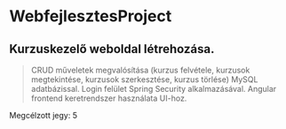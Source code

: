 # WebfejlesztesProject
## Kurzuskezelő weboldal létrehozása.


> CRUD műveletek megvalósítása (kurzus felvétele, kurzusok megtekintése, kurzusok szerkesztése, kurzus törlése) MySQL adatbázissal.
> Login felület Spring Security alkalmazásával.
> Angular frontend keretrendszer használata UI-hoz.

Megcélzott jegy: 5
